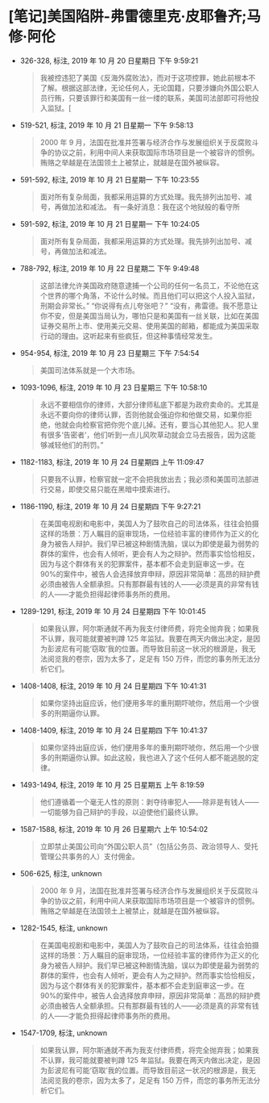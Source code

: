 # [笔记]美国陷阱-弗雷德里克·皮耶鲁齐;马修·阿伦


-   326-328, 标注, 2019 年 10 月 20 日星期日 下午 9:59:21

    > 我被控违犯了美国《反海外腐败法》，而对于这项控罪，她此前根本不了解。根据这部法律，无论任何人，无论国籍，只要涉嫌向外国公职人员行贿，只要该罪行和美国有一丝一缕的联系，美国司法部即可将他投入监狱。[

-   519-521, 标注, 2019 年 10 月 21 日星期一 下午 9:58:13

    > 2000 年 9 月，法国在批准并签署与经济合作与发展组织关于反腐败斗争的协议之前，利用中间人来获取国际市场项目是一个被容许的惯例。贿赂之举越是在法国领土上被禁止，就越是在国外被纵容。

-   591-592, 标注, 2019 年 10 月 21 日星期一 下午 10:23:55

    > 面对所有复杂局面，我都采用运算的方式处理。我先排列出加号、减号，再做加法和减法。 有一条好消息：我在这个地狱般的看守所

-   591-592, 标注, 2019 年 10 月 21 日星期一 下午 10:24:05

    > 面对所有复杂局面，我都采用运算的方式处理。我先排列出加号、减号，再做加法和减法。

-   788-792, 标注, 2019 年 10 月 22 日星期二 下午 9:49:48

    > 这部法律允许美国政府随意逮捕一个公司的任何一名员工，不论他在这个世界的哪个角落，不论什么时候。而且他们可以把这个人投入监狱，刑期会非常长。” “你说得有点儿夸张吧？” “没有，弗雷德。我不愿意让你不安，但是美国当局认为，哪怕只是和美国有一丝关联，比如在美国证券交易所上市、使用美元交易、使用美国的邮箱，都能成为美国采取行动的理由。这听起来有些疯狂，但这种事情经常发生。

-   954-954, 标注, 2019 年 10 月 23 日星期三 下午 7:54:54

    > 美国司法体系就是一个大市场。

-   1093-1096, 标注, 2019 年 10 月 23 日星期三 下午 10:58:10

    > 永远不要相信你的律师，大部分律师私底下都是为政府卖命的。尤其是永远不要向你的律师认罪，否则他就会强迫你和他做交易，如果你拒绝，他就会向检察官把你兜个底儿掉。还有，要当心其他犯人。犯人里有很多‘告密者’，他们听到一点儿风吹草动就会立马去报告，因为这能够减轻他们的刑罚。”

-   1182-1183, 标注, 2019 年 10 月 24 日星期四 上午 11:09:47

    > 只要我不认罪，检察官就一定不会把我放出去；我必须和美国司法部进行交易，即使交易只能在黑暗中摸索进行。

-   1186-1190, 标注, 2019 年 10 月 24 日星期四 下午 9:27:21

    > 在美国电视剧和电影中，美国人为了鼓吹自己的司法体系，往往会拍摄这样的场景：万人瞩目的庭审现场，一位经验丰富的律师作为正义的化身为被告人辩护。我们早已被这种剧情洗脑，误以为即使是最为弱势的群体的案件，也会有人倾听，更会有人为之辩护。然而事实恰恰相反，因为与这个群体有关的犯罪案件，基本都不会走到庭审这一步。在 90%的案件中，被告人会选择放弃申辩，原因非常简单：高昂的辩护费必须由被告人全额承担。只有那群最有钱的人——必须是真的非常有钱的人——才能负担得起律师事务所的费用。

-   1289-1291, 标注, 2019 年 10 月 24 日星期四 下午 10:01:45

    > 如果我认罪，阿尔斯通就不再为我支付律师费，将完全抛弃我；如果我不认罪，我可能就要被判蹲 125 年监狱。我要在两天内做出决定，是因为彭波尼有可能‘窃取’我的位置。而导致目前这一状况的根源是，我无法阅览我的卷宗，因为太多了，足足有
    > 150 万件，而您的事务所无法分析它们。

-   1408-1408, 标注, 2019 年 10 月 24 日星期四 下午 10:41:31

    > 如果你坚持出庭应诉，他们便用多年的重刑期吓唬你，然后用一个少很多的刑期逼你认罪。

-   1408-1409, 标注, 2019 年 10 月 24 日星期四 下午 10:41:37

    > 如果你坚持出庭应诉，他们便用多年的重刑期吓唬你，然后用一个少很多的刑期逼你认罪。如此这般，我也进入了这个任何人都不能逃脱的定律。

-   1493-1494, 标注, 2019 年 10 月 25 日星期五 上午 8:19:59

    > 他们遵循着一个毫无人性的原则：剥夺待审犯人——除非是有钱人——一切能够为自己辩护的手段，以迫使他们最终认罪。

-   1587-1588, 标注, 2019 年 10 月 26 日星期六 上午 10:54:02

    > 立即禁止美国公司向“外国公职人员”（包括公务员、政治领导人、受托管理公共事务的人）支付佣金。

-   506-625, 标注, unknown

    > 2000 年 9 月，法国在批准并签署与经济合作与发展组织关于反腐败斗争的协议之前，利用中间人来获取国际市场项目是一个被容许的惯例。贿赂之举越是在法国领土上被禁止，就越是在国外被纵容。

-   1282-1545, 标注, unknown

    > 在美国电视剧和电影中，美国人为了鼓吹自己的司法体系，往往会拍摄这样的场景：万人瞩目的庭审现场，一位经验丰富的律师作为正义的化身为被告人辩护。我们早已被这种剧情洗脑，误以为即使是最为弱势的群体的案件，也会有人倾听，更会有人为之辩护。然而事实恰恰相反，因为与这个群体有关的犯罪案件，基本都不会走到庭审这一步。在 90%的案件中，被告人会选择放弃申辩，原因非常简单：高昂的辩护费必须由被告人全额承担。只有那群最有钱的人——必须是真的非常有钱的人——才能负担得起律师事务所的费用。

-   1547-1709, 标注, unknown

    > 如果我认罪，阿尔斯通就不再为我支付律师费，将完全抛弃我；如果我不认罪，我可能就要被判蹲 125 年监狱。我要在两天内做出决定，是因为彭波尼有可能‘窃取’我的位置。而导致目前这一状况的根源是，我无法阅览我的卷宗，因为太多了，足足有 150 万件，而您的事务所无法分析它们。

